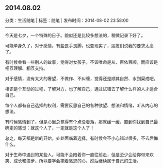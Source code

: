 ## 2014.08.02

分类：生活随笔 | 标签：随笔 | 发布时间：2014-08-02 23:58:00

___

今天是七夕，一个特殊的日子。貌似还是比较多想法的，稍微记录下好了。

可能单身久了，对于感情，有些畏手畏脚，也变现实了，朋友们说我的要求太高了。

有时候会看一些别人的故事，觉得对女孩子，不该唯命是从，百依百顺，而应该是相互理解、相互支持。

对于感情，没有太大的奢望，不做作、不纠缠，觉得还是顺其自然、水到渠成吧。

相识是个互动的过程，了解对方，也了解自己，通过试错去了解什么样的人才适合自己。

每个人都有自己选择的权利，需要反思自己的各种欲望、想法和情绪，听从内心的想法。

有时候感情到了，但是心里总觉得有个点没着落，那就缓一缓，直到你找到自己最确定的感觉：就这个人了，一定就是这个人了！

总之，每天都是新的开始，处处面临着选择，有时候会不小心错过很多，不去后悔什么。

对于生命中遇到的某些人，可能不会陪着你一直往前走，但是至少会给你带来欢笑、成长和进步，所以要学会抱着感恩的心，然后继续属于自己的生活。
